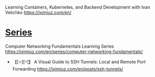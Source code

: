 
Learning Containers, Kubernetes, and Backend Development with Ivan Velichko https://iximiuz.com/en/

# [Series](https://iximiuz.com/en/series/)

Computer Networking Fundamentals Learning Series https://iximiuz.com/en/series/computer-networking-fundamentals/
- 【[:star:][`*`]】 A Visual Guide to SSH Tunnels: Local and Remote Port Forwarding https://iximiuz.com/en/posts/ssh-tunnels/

